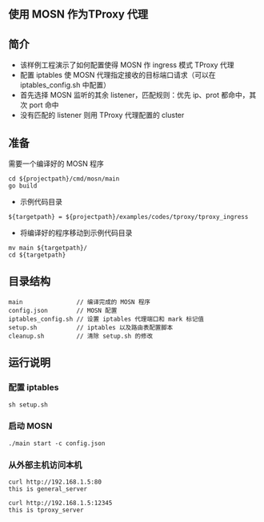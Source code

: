 ## 使用 MOSN 作为TProxy 代理

## 简介

+ 该样例工程演示了如何配置使得 MOSN 作 ingress 模式 TProxy 代理
+ 配置 iptables 使 MOSN 代理指定接收的目标端口请求（可以在 iptables_config.sh 中配置）
+ 首先选择 MOSN 监听的其余 listener，匹配规则：优先 ip、prot 都命中，其次 port 命中
+ 没有匹配的 listener 则用 TProxy 代理配置的 cluster


## 准备

需要一个编译好的 MOSN 程序
```
cd ${projectpath}/cmd/mosn/main
go build
```

+ 示例代码目录

```
${targetpath} = ${projectpath}/examples/codes/tproxy/tproxy_ingress
```

+ 将编译好的程序移动到示例代码目录

```
mv main ${targetpath}/
cd ${targetpath}
```


## 目录结构

```
main               // 编译完成的 MOSN 程序
config.json        // MOSN 配置
iptables_config.sh // 设置 iptables 代理端口和 mark 标记值
setup.sh           // iptables 以及路由表配置脚本
cleanup.sh         // 清除 setup.sh 的修改
```

## 运行说明


### 配置 iptables

```
sh setup.sh
```

### 启动 MOSN

```
./main start -c config.json
```

### 从外部主机访问本机

```
curl http://192.168.1.5:80
this is general_server

curl http://192.168.1.5:12345
this is tproxy_server
```
